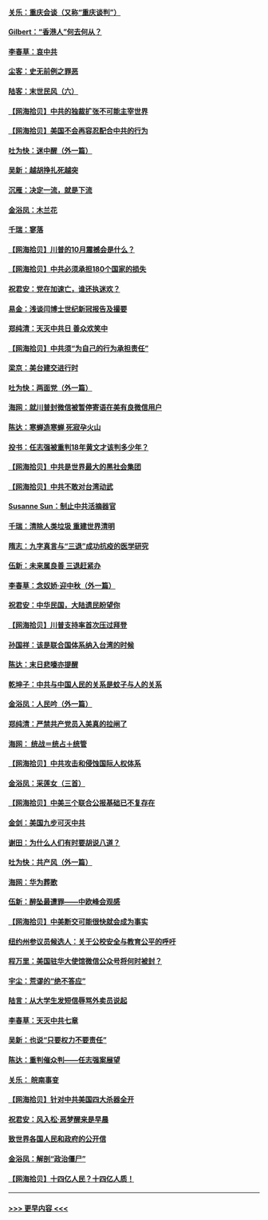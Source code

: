 #### [关乐：重庆会谈（又称“重庆谈判”）](../pages/nsc993/n12437525.md?t=09292251) 
#### [Gilbert：“香港人”何去何从？](../pages/nsc993/n12435894.md?t=09292251) 
#### [李春草：哀中共](../pages/nsc993/n12435874.md?t=09292251) 
#### [尘客：史无前例之罪恶](../pages/nsc993/n12435762.md?t=09292251) 
#### [陆客：末世民风（六）](../pages/nsc993/n12435354.md?t=09292251) 
#### [【网海拾贝】中共的独裁扩张不可能主宰世界](../pages/nsc993/n12435151.md?t=09292251) 
#### [【网海拾贝】美国不会再容忍配合中共的行为](../pages/nsc993/n12433808.md?t=09292251) 
#### [吐为快：迷中醒（外一篇）](../pages/nsc993/n12433585.md?t=09292251) 
#### [吴新：越胡挣扎死越突](../pages/nsc993/n12433562.md?t=09292251) 
#### [沉雁：决定一流，就是下流](../pages/nsc993/n12432128.md?t=09292251) 
#### [金浴凤：木兰花](../pages/nsc993/n12432124.md?t=09292251) 
#### [千瑞：寥落](../pages/nsc993/n12432071.md?t=09292251) 
#### [【网海拾贝】川普的10月震撼会是什么？](../pages/nsc993/n12431624.md?t=09292251) 
#### [【网海拾贝】中共必须承担180个国家的损失](../pages/nsc993/n12428893.md?t=09292251) 
#### [祝君安：党在加速亡，谁还执迷欢？](../pages/nsc993/n12428652.md?t=09292251) 
#### [易金：浅谈闫博士世纪新冠报告及撮要](../pages/nsc993/n12426822.md?t=09292251) 
#### [郑纯清：天灭中共日 善众欢笑中](../pages/nsc993/n12426784.md?t=09292251) 
#### [【网海拾贝】中共须“为自己的行为承担责任”](../pages/nsc993/n12426067.md?t=09292251) 
#### [梁京：美台建交进行时](../pages/nsc993/n12424066.md?t=09292251) 
#### [吐为快：两面党（外一篇）](../pages/nsc993/n12424043.md?t=09292251) 
#### [海网：就川普封微信被暂停寄语在美有良微信用户](../pages/nsc993/n12424021.md?t=09292251) 
#### [陈达：寒蝉造寒蝉 死寂孕火山](../pages/nsc993/n12423958.md?t=09292251) 
#### [投书：任志强被重判18年黄文才该判多少年？](../pages/nsc993/n12423672.md?t=09292251) 
#### [【网海拾贝】中共是世界最大的黑社会集团](../pages/nsc993/n12423543.md?t=09292251) 
#### [【网海拾贝】中共不敢对台湾动武](../pages/nsc993/n12421418.md?t=09292251) 
#### [Susanne Sun：制止中共活摘器官](../pages/nsc993/n12419654.md?t=09292251) 
#### [千瑞：清除人类垃圾 重建世界清明](../pages/nsc993/n12419414.md?t=09292251) 
#### [隋志：九字真言与“三退”成功抗疫的医学研究](../pages/nsc993/n12419248.md?t=09292251) 
#### [伍新：未来属良善 三退赶紧办](../pages/nsc993/n12418496.md?t=09292251) 
#### [李春草：念奴娇·迎中秋（外一篇）](../pages/nsc993/n12418465.md?t=09292251) 
#### [祝君安：中华民国，大陆遗民盼望你](../pages/nsc993/n12418089.md?t=09292251) 
#### [【网海拾贝】川普支持率首次压过拜登](../pages/nsc993/n12418050.md?t=09292251) 
#### [孙国祥：该是联合国体系纳入台湾的时候](../pages/nsc993/n12417369.md?t=09292251) 
#### [陈达：末日悲嚎亦提醒](../pages/nsc993/n12416736.md?t=09292251) 
#### [乾坤子：中共与中国人民的关系是蚊子与人的关系](../pages/nsc993/n12416632.md?t=09292251) 
#### [金浴凤：人民吟（外一篇）](../pages/nsc993/n12416567.md?t=09292251) 
#### [郑纯清：严禁共产党员入美真的拉闸了](../pages/nsc993/n12416550.md?t=09292251) 
#### [海网： 统战＝统占＋统管](../pages/nsc993/n12416404.md?t=09292251) 
#### [【网海拾贝】中共攻击和侵蚀国际人权体系](../pages/nsc993/n12416250.md?t=09292251) 
#### [金浴凤：采莲女（三首）](../pages/nsc993/n12415517.md?t=09292251) 
#### [【网海拾贝】中美三个联合公报基础已不复存在](../pages/nsc993/n12415054.md?t=09292251) 
#### [金剑：美国九步可灭中共](../pages/nsc993/n12413183.md?t=09292251) 
#### [谢田：为什么人们有时要胡说八道？](../pages/nsc993/n12411861.md?t=09292251) 
#### [吐为快：共产风（外一篇）](../pages/nsc993/n12411761.md?t=09292251) 
#### [海网：华为葬歌](../pages/nsc993/n12410381.md?t=09292251) 
#### [伍新：醉坠最遭罪——中欧峰会观感](../pages/nsc993/n12410364.md?t=09292251) 
#### [【网海拾贝】中美断交可能很快就会成为事实](../pages/nsc993/n12409495.md?t=09292251) 
#### [纽约州参议员候选人：关于公校安全与教育公平的呼吁](../pages/nsc993/n12409228.md?t=09292251) 
#### [程万里：美国驻华大使馆微信公众号将何时被封？](../pages/nsc993/n12407397.md?t=09292251) 
#### [宇尘：荒谬的“绝不答应”](../pages/nsc993/n12407360.md?t=09292251) 
#### [陆言：从大学生发短信辱骂外卖员说起](../pages/nsc993/n12407285.md?t=09292251) 
#### [李春草：天灭中共七章](../pages/nsc993/n12406988.md?t=09292251) 
#### [吴新：也说“只要权力不要责任”](../pages/nsc993/n12406966.md?t=09292251) 
#### [陈达：重判催众判——任志强案展望](../pages/nsc993/n12404540.md?t=09292251) 
#### [关乐： 皖南事变](../pages/nsc993/n12404288.md?t=09292251) 
#### [【网海拾贝】针对中共美国四大杀器全开](../pages/nsc993/n12404172.md?t=09292251) 
#### [祝君安：风入松‧恶梦醒来是早晨](../pages/nsc993/n12401953.md?t=09292251) 
#### [致世界各国人民和政府的公开信](../pages/nsc993/n12401824.md?t=09292251) 
#### [金浴凤：解剖“政治僵尸”](../pages/nsc993/n12401808.md?t=09292251) 
#### [【网海拾贝】十四亿人民？十四亿人质！](../pages/nsc993/n12401708.md?t=09292251) 

----
#### [ >>> 更早内容 <<< ](../indexes/nsc993-earlier.md)
